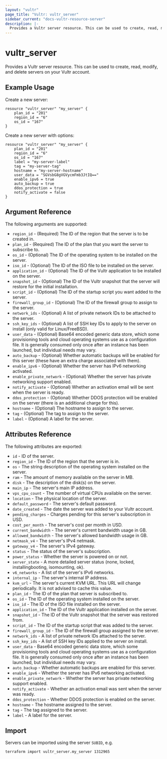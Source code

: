 ```yaml
---
layout: "vultr"
page_title: "Vultr: vultr_server"
sidebar_current: "docs-vultr-resource-server"
description: |-
  Provides a Vultr server resource. This can be used to create, read, modify, and delete servers on your Vultr account.
---
```


# vultr_server

Provides a Vultr server resource. This can be used to create, read, modify, and delete servers on your Vultr account.

## Example Usage

Create a new server:
```hcl
resource "vultr_server" "my_server" {
	plan_id = "201"
	region_id = "6"
	os_id = "167"
}
```

Create a new server with options:
```hcl
resource "vultr_server" "my_server" {
	plan_id = "201"
	region_id = "6"
	os_id = "167"
	label = "my-server-label"
	tag = "my-server-tag"
	hostname = "my-server-hostname"
	user_data = "SGVsbG8gVGVycmFmb3JtIQ=="
	enable_ipv6 = true
	auto_backup = true
	ddos_protection = true
	notify_activate = false
}
```

## Argument Reference

The following arguments are supported:

* `region_id` - (Required) The ID of the region that the server is to be created in.
* `plan_id` - (Required) The ID of the plan that you want the server to subscribe to.
* `os_id` - (Optional) The ID of the operating system to be installed on the server.
* `iso_id` - (Optional) The ID of the ISO file to be installed on the server.
* `application_id` - (Optional) The ID of the Vultr application to be installed on the server.
* `snapshot_id` - (Optional) The ID of the Vultr snapshot that the server will restore for the initial installation. 
* `script_id` - (Optional) The ID of the startup script you want added to the server.
* `firewall_group_id` - (Optional) The ID of the firewall group to assign to the server.
* `network_ids` - (Optional) A list of private network IDs to be attached to the server.
* `ssh_key_ids` - (Optional) A list of SSH key IDs to apply to the server on install (only valid for Linux/FreeBSD).
* `user_data` - (Optional) Base64 encoded generic data store, which some provisioning tools and cloud operating systems use as a configuration file. It is generally consumed only once after an instance has been launched, but individual needs may vary.
* `auto_backup` - (Optional) Whether automatic backups will be enabled for this server (these have an extra charge associated with them).
* `enable_ipv6` - (Optional) Whether the server has IPv6 networking activated.
* `enable_private_network` - (Optional) Whether the server has private networking support enabled.
* `notify_activate` - (Optional) Whether an activation email will be sent when the server is ready.
* `ddos_protection` - (Optional) Whether DDOS protection will be enabled on the server (there is an additional charge for this).
* `hostname` - (Optional) The hostname to assign to the server.
* `tag` - (Optional) The tag to assign to the server.
* `label` - (Optional) A label for the server.

## Attributes Reference

The following attributes are exported:

* `id` - ID of the server.
* `region_id` - The ID of the region that the server is in.
* `os` - The string description of the operating system installed on the server.
* `ram` - The amount of memory available on the server in MB.
* `disk` - The description of the disk(s) on the server.
* `main_ip` - The server's main IP address.
* `vps_cpu_count` - The number of virtual CPUs available on the server.
* `location` - The physical location of the server.
* `default_password` - The server's default password.
* `date_created` - The date the server was added to your Vultr account.
* `pending_charges` - Charges pending for this server's subscription in USD.
* `cost_per_month` - The server's cost per month in USD.
* `current_bandwidth` - The server's current bandwidth usage in GB.
* `allowed_bandwidth` - The server's allowed bandwidth usage in GB.
* `netmask_v4` - The server's IPv4 netmask.
* `gateway_v4` - The server's IPv4 gateway.
* `status` - The status of the server's subscription.
* `power_status` - Whether the server is powered on or not.
* `server_state` - A more detailed server status (none, locked, installingbooting, isomounting, ok).
* `v6_networks` - A list of the server's IPv6 networks.
* `internal_ip` - The server's internal IP address.
* `kvm_url` - The server's current KVM URL. This URL will change periodically. It is not advised to cache this value.
* `plan_id` - The ID of the plan that server is subscribed to.
* `os_id` - The ID of the operating system installed on the server.
* `iso_id` - The ID of the ISO file installed on the server.
* `application_id` - The ID of the Vultr application installed on the server.
* `snapshot_id` - The ID of the Vultr snapshot that the server was restored from.
* `script_id` - The ID of the startup script that was added to the server.
* `firewall_group_id` - The ID of the firewall group assigned to the server.
* `network_ids` - A list of private network IDs attached to the server.
* `ssh_key_ids` - A list of SSH key IDs applied to the server on install.
* `user_data` - Base64 encoded generic data store, which some provisioning tools and cloud operating systems use as a configuration file. It is generally consumed only once after an instance has been launched, but individual needs may vary.
* `auto_backup` - Whether automatic backups are enabled for this server.
* `enable_ipv6` - Whether the server has IPv6 networking activated.
* `enable_private_network` - Whether the server has private networking support enabled.
* `notify_activate` - Whether an activation email was sent when the server was ready.
* `ddos_protection` - Whether DDOS protection is enabled on the server.
* `hostname` - The hostname assigned to the server.
* `tag` - The tag assigned to the server.
* `label` - A label for the server.

## Import

Servers can be imported using the server `SUBID`, e.g.

```
terraform import vultr_server.my_server 1312965
```